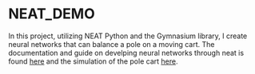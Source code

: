 # NEAT_DEMO
In this project, utilizing NEAT Python and the Gymnasium library, I create neural networks that can balance a pole on a moving cart. 
The documentation and guide on develping neural networks through neat is found [here]([url](https://neat-python.readthedocs.io/en/latest/neat_overview.html)https://neat-python.readthedocs.io/en/latest/neat_overview.html) and the simulation of the pole cart [here]([url](https://gymnasium.farama.org/)https://gymnasium.farama.org/).
